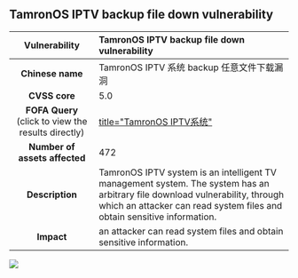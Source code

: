 ## TamronOS IPTV backup file down vulnerability

|   **Vulnerability**  | **TamronOS IPTV backup file down vulnerability**  |
| :----:   | :-----|
|  **Chinese name**  | TamronOS IPTV 系统 backup 任意文件下载漏洞 |
| **CVSS core**  | 5.0 |
| **FOFA Query**  (click to view the results directly)| [title="TamronOS IPTV系统"](https://en.fofa.info/result?qbase64=dGl0bGU9IlRhbXJvbk9TIElQVFbns7vnu58i) |
| **Number of assets affected**  | 472 |
| **Description**  | TamronOS IPTV system is an intelligent TV management system. The system has an arbitrary file download vulnerability, through which an attacker can read system files and obtain sensitive information. |
| **Impact** | an attacker can read system files and obtain sensitive information. |

![](https://s3.bmp.ovh/imgs/2023/05/23/701178b7dafee00c.gif)
